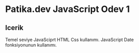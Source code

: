 # Patika.dev JavaScript Odev 1 

## Icerik
Temel seviye JavaSciprt HTML Css kullanımı. 
JavaScript Date fonksiyonunun kullanımı.
